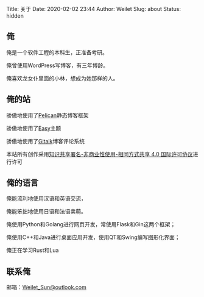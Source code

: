 Title: 关于
Date: 2020-02-02 23:44
Author: Weilet
Slug: about
Status: hidden



## 俺

俺是一个软件工程的本科生，正准备考研。

俺曾使用WordPress写博客，有三年博龄。

俺喜欢龙女仆里面的小林，想成为她那样的人。

## 俺的站

骄傲地使用了[Pelican](https://blog.getpelican.com/)静态博客框架

骄傲地使用了[Easy](https://github.com/Weilet/Easy)主题

骄傲地使用了[Gitalk](https://github.com/gitalk/gitalk)博客评论系统

本站所有创作采用[知识共享署名-非商业性使用-相同方式共享 4.0 国际许可协议](https://creativecommons.org/licenses/by-nc-sa/4.0/)进行许可

## 俺的语言

俺能流利地使用汉语和英语交流，

俺能笨拙地使用日语和法语卖萌。

俺使用Python和Golang进行网页开发，常使用Flask和Gin这两个框架；

俺使用C++和Java进行桌面应用开发，使用QT和Swing编写图形化界面；

俺正在学习Rust和Lua

## 联系俺

邮箱：[Weilet_Sun@outlook.com](mailto:Weilet_Sun@outlook.com)
